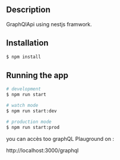 

## Description

GraphQlApi using nestjs framwork.

## Installation

```bash
$ npm install
```

## Running the app

```bash
# development
$ npm run start

# watch mode
$ npm run start:dev

# production mode
$ npm run start:prod
```

you can accès too graphQL Plauground on :


http://localhost:3000/graphql



